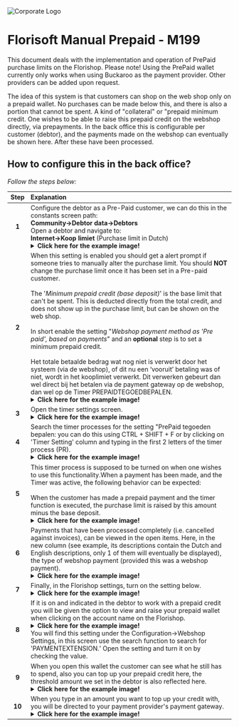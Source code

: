 <img src="../../fslogo.png" alt="Corporate Logo">

# Florisoft Manual Prepaid - M199

This document deals with the implementation and operation of PrePaid purchase limits on the Florishop. Please note! Using the PrePaid wallet currently only works when using Buckaroo as the payment provider. Other providers can be added upon request.

The idea of this system is that customers can shop on the web shop only on a prepaid wallet. No purchases can be made below this, and there is also a portion that cannot be spent. A kind of "collateral" or "prepaid minimum credit. One wishes to be able to raise this prepaid credit on the webshop directly, via prepayments. In the back office this is configurable per customer (debtor), and the payments made on the webshop can eventually be shown here. After these have been processed.

## How to configure this in the back office?

*Follow the steps below:*

|Step|Explanation|
|:-:|:--|
|**1**|Configure the debtor as a Pre-Paid customer, we can do this in the constants screen path:<br>**Community→Debtor data→Debtors**<br>Open a debtor and navigate to:<br>**Internet→Koop limiet** (Purchase limit in Dutch)<details><summary><b>Click here for the example image!</b></summary><img src="Pre Paid Kooplimiet/EN/image1.png"></details>|
|**2**|When this setting is enabled you should get a alert prompt if someone tries to manually alter the purchase limit. You should **NOT** change the purchase limit once it has been set in a Pre-paid customer.<br><br>The '*Minimum prepaid credit (base deposit)*' is the base limit that can't be spent. This is deducted directly from the total credit, and does not show up in the purchase limit, but can be shown on the web shop.<br><br>In short enable the setting "*Webshop payment method as 'Pre paid', based on payments*" and an **optional** step is to set a minimum prepaid credit.<br><br>Het totale betaalde bedrag wat nog niet is verwerkt door het systeem (via de webshop), of dit nu een ‘vooruit’ betaling was of niet, wordt in het kooplimiet verwerkt. Dit verwerken gebeurt dan wel direct bij het betalen via de payment gateway op de webshop, dan wel op de Timer PREPAIDTEGOEDBEPALEN. <details><summary><b>Click here for the example image!</b></summary><img src="Pre Paid Kooplimiet/EN/image2.png"></details>|
|**3**|Open the timer settings screen.<details><summary><b>Click here for the example image!</b></summary><img src="Pre Paid Kooplimiet/EN/image11.png"></details>|
|**4**|Search the timer processes for the setting "PrePaid tegoeden bepalen: you can do this using CTRL + SHIFT + F or by clicking on 'Timer Setting' column and typing in the first 2 letters of the timer process (PR).<details><summary><b>Click here for the example image!</b></summary><img src="Pre Paid Kooplimiet/EN/image12.png"></details> |
|**5**|This timer process is supposed to be turned on when one wishes to use this functionality.When a payment has been made, and the Timer was active, the following behavior can be expected:<br><br>When the customer has made a prepaid payment and the timer function is executed, the purchase limit is raised by this amount minus the base deposit.<details><summary><b>Click here for the example image!</b></summary><img src="Pre Paid Kooplimiet/EN/image13.png"></details> |
|**6**|Payments that have been processed completely (i.e. cancelled against invoices), can be viewed in the open items. Here, in the new column (see example, its descriptions contain the Dutch and English descriptions, only 1 of them will eventually be displayed), the type of webshop payment (provided this was a webshop payment).<details><summary><b>Click here for the example image!</b></summary><img src="Pre Paid Kooplimiet/EN/image6.png"></details>|
|**7**|Finally, in the Florishop settings, turn on the setting below.<details><summary><b>Click here for the example image!</b></summary><img src="Pre Paid Kooplimiet/EN/image7.png"></details>|
|**8**|If it is on and indicated in the debtor to work with a prepaid credit you will be given the option to view and raise your prepaid wallet when clicking on the account name on the Florishop.<details><summary><b>Click here for the example image!</b></summary><img src="Pre Paid Kooplimiet/EN/image8.png"></details>You will find this setting under the Configuration→Webshop Settings, in this screen use the search function to search for 'PAYMENTEXTENSION.' Open the setting and turn it on by checking the value.|
|**9**|When you open this wallet the customer can see what he still has to spend, also you can top up your prepaid credit here, the threshold amount we set in the debtor is also reflected here.<details><summary><b>Click here for the example image!</b></summary><img src="Pre Paid Kooplimiet/EN/image9.png"></details>|
|**10**|When you type in an amount you want to top up your credit with, you will be directed to your payment provider's payment gateway.<details><summary><b>Click here for the example image!</b></summary><img src="Pre Paid Kooplimiet/EN/image10.png"></details>|
